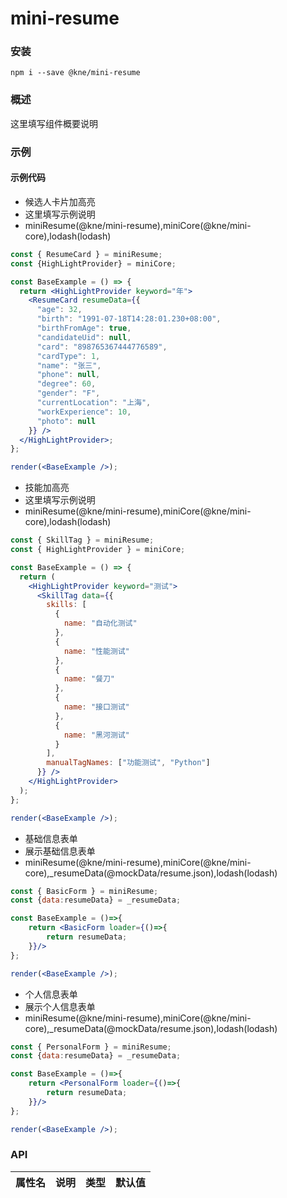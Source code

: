 
# mini-resume


### 安装

```shell
npm i --save @kne/mini-resume
```


### 概述

这里填写组件概要说明


### 示例

#### 示例代码

- 候选人卡片加高亮
- 这里填写示例说明
- miniResume(@kne/mini-resume),miniCore(@kne/mini-core),lodash(lodash)

```jsx
const { ResumeCard } = miniResume;
const {HighLightProvider} = miniCore;

const BaseExample = () => {
  return <HighLightProvider keyword="年">
    <ResumeCard resumeData={{
      "age": 32,
      "birth": "1991-07-18T14:28:01.230+08:00",
      "birthFromAge": true,
      "candidateUid": null,
      "card": "898765367444776589",
      "cardType": 1,
      "name": "张三",
      "phone": null,
      "degree": 60,
      "gender": "F",
      "currentLocation": "上海",
      "workExperience": 10,
      "photo": null
    }} />
  </HighLightProvider>;
};

render(<BaseExample />);

```

- 技能加高亮
- 这里填写示例说明
- miniResume(@kne/mini-resume),miniCore(@kne/mini-core),lodash(lodash)

```jsx
const { SkillTag } = miniResume;
const { HighLightProvider } = miniCore;

const BaseExample = () => {
  return (
    <HighLightProvider keyword="测试">
      <SkillTag data={{
        skills: [
          {
            name: "自动化测试"
          },
          {
            name: "性能测试"
          },
          {
            name: "餐刀"
          },
          {
            name: "接口测试"
          },
          {
            name: "黑河测试"
          }
        ],
        manualTagNames: ["功能测试", "Python"]
      }} />
    </HighLightProvider>
  );
};

render(<BaseExample />);

```

- 基础信息表单
- 展示基础信息表单
- miniResume(@kne/mini-resume),miniCore(@kne/mini-core),_resumeData(@mockData/resume.json),lodash(lodash)

```jsx
const { BasicForm } = miniResume;
const {data:resumeData} = _resumeData;

const BaseExample = ()=>{
    return <BasicForm loader={()=>{
        return resumeData;
    }}/>
};

render(<BaseExample />);

```

- 个人信息表单
- 展示个人信息表单
- miniResume(@kne/mini-resume),miniCore(@kne/mini-core),_resumeData(@mockData/resume.json),lodash(lodash)

```jsx
const { PersonalForm } = miniResume;
const {data:resumeData} = _resumeData;

const BaseExample = ()=>{
    return <PersonalForm loader={()=>{
        return resumeData;
    }}/>
};

render(<BaseExample />);

```


### API

|属性名|说明|类型|默认值|
|  ---  | ---  | --- | --- |

